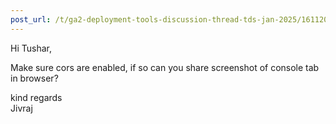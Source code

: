 ```yaml
---
post_url: /t/ga2-deployment-tools-discussion-thread-tds-jan-2025/161120/44
---
```

Hi Tushar,

Make sure cors are enabled, if so can you share screenshot of console tab in browser?

kind regards  
Jivraj